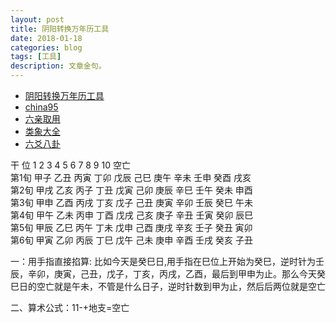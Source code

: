 ```yaml
---
layout: post
title: 阴阳转换万年历工具
date: 2018-01-18
categories: blog
tags: [工具]
description: 文章金句。
---
```


- [阴阳转换万年历工具](http://qq.ip138.com/day/)
- [china95](http://www.china95.com/paipan/liuyao/index.asp)
- [六亲取用](https://wenku.baidu.com/view/257b26317cd184254b3535ae.html)
- [类象大全](https://wenku.baidu.com/view/8314bd8049649b6648d747e4.html)
- [六爻八卦](https://baike.baidu.com/item/%E5%85%AD%E7%88%BB/4836780?fr=aladdin)


干 位 1 2 3 4 5 6 7 8 9 10 空亡 <br>
第1旬 甲子 乙丑 丙寅 丁卯 戊辰 己巳 庚午 辛未 壬申 癸酉 戌亥 <br>
第2旬 甲戌 乙亥 丙子 丁丑 戊寅 己卯 庚辰 辛巳 壬午 癸未 申酉 <br>
第3旬 甲申 乙酉 丙戌 丁亥 戊子 己丑 庚寅 辛卯 壬辰 癸巳 午未 <br>
第4旬 甲午 乙未 丙申 丁酉 戊戌 己亥 庚子 辛丑 壬寅 癸卯 辰巳 <br>
第5旬 甲辰 乙巳 丙午 丁未 戊申 己酉 庚戌 辛亥 壬子 癸丑 寅卯 <br>
第6旬 甲寅 乙卯 丙辰 丁巳 戊午 己未 庚申 辛酉 壬戌 癸亥 子丑<br>


一：用手指直接掐算: 比如今天是癸巳日,用手指在巳位上开始为癸巳，逆时针为壬辰，辛卯，庚寅，己丑，戊子，丁亥，丙戌，乙酉，最后到甲申为止。那么今天癸巳日的空亡就是午未，不管是什么日子，逆时针数到甲为止，然后后两位就是空亡


二、算术公式：11-+地支=空亡
